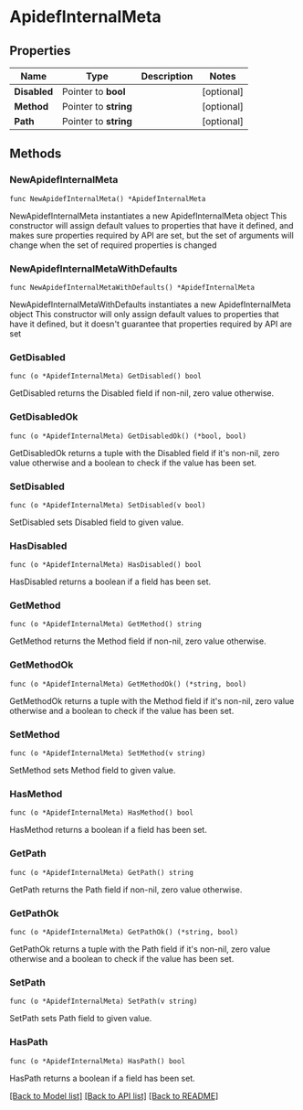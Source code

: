 # ApidefInternalMeta

## Properties

Name | Type | Description | Notes
------------ | ------------- | ------------- | -------------
**Disabled** | Pointer to **bool** |  | [optional] 
**Method** | Pointer to **string** |  | [optional] 
**Path** | Pointer to **string** |  | [optional] 

## Methods

### NewApidefInternalMeta

`func NewApidefInternalMeta() *ApidefInternalMeta`

NewApidefInternalMeta instantiates a new ApidefInternalMeta object
This constructor will assign default values to properties that have it defined,
and makes sure properties required by API are set, but the set of arguments
will change when the set of required properties is changed

### NewApidefInternalMetaWithDefaults

`func NewApidefInternalMetaWithDefaults() *ApidefInternalMeta`

NewApidefInternalMetaWithDefaults instantiates a new ApidefInternalMeta object
This constructor will only assign default values to properties that have it defined,
but it doesn't guarantee that properties required by API are set

### GetDisabled

`func (o *ApidefInternalMeta) GetDisabled() bool`

GetDisabled returns the Disabled field if non-nil, zero value otherwise.

### GetDisabledOk

`func (o *ApidefInternalMeta) GetDisabledOk() (*bool, bool)`

GetDisabledOk returns a tuple with the Disabled field if it's non-nil, zero value otherwise
and a boolean to check if the value has been set.

### SetDisabled

`func (o *ApidefInternalMeta) SetDisabled(v bool)`

SetDisabled sets Disabled field to given value.

### HasDisabled

`func (o *ApidefInternalMeta) HasDisabled() bool`

HasDisabled returns a boolean if a field has been set.

### GetMethod

`func (o *ApidefInternalMeta) GetMethod() string`

GetMethod returns the Method field if non-nil, zero value otherwise.

### GetMethodOk

`func (o *ApidefInternalMeta) GetMethodOk() (*string, bool)`

GetMethodOk returns a tuple with the Method field if it's non-nil, zero value otherwise
and a boolean to check if the value has been set.

### SetMethod

`func (o *ApidefInternalMeta) SetMethod(v string)`

SetMethod sets Method field to given value.

### HasMethod

`func (o *ApidefInternalMeta) HasMethod() bool`

HasMethod returns a boolean if a field has been set.

### GetPath

`func (o *ApidefInternalMeta) GetPath() string`

GetPath returns the Path field if non-nil, zero value otherwise.

### GetPathOk

`func (o *ApidefInternalMeta) GetPathOk() (*string, bool)`

GetPathOk returns a tuple with the Path field if it's non-nil, zero value otherwise
and a boolean to check if the value has been set.

### SetPath

`func (o *ApidefInternalMeta) SetPath(v string)`

SetPath sets Path field to given value.

### HasPath

`func (o *ApidefInternalMeta) HasPath() bool`

HasPath returns a boolean if a field has been set.


[[Back to Model list]](../README.md#documentation-for-models) [[Back to API list]](../README.md#documentation-for-api-endpoints) [[Back to README]](../README.md)


